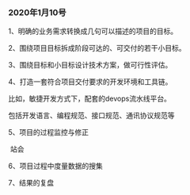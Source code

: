 ### 2020年1月10号

1、明确的业务需求转换成几句可以描述的项目的目标。

2、围绕项目目标拆成阶段可达的、可交付的若干小目标。

3、围绕目标和小目标设计技术方案，做可行性评估。

4、打造一套符合项目交付要求的开发环境和工具链。

比如，敏捷开发方式下，配套的devops流水线平台。

包括开发语言、编程规范、接口规范、通讯协议规范等

5、项目的过程监控与修正

​     站会

6、项目过程中度量数据的搜集    

7、结果的复盘


